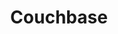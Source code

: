 ---
title: Couchbase
categories:
  - nosql-database
docs:
  - id: java
    url: https://java.testcontainers.org/modules/databases/couchbase/
    maintainer: core
    example: |
      ```java
      var couchbase = new CouchbaseContainer(DockerImageName.parse(
        "couchbase/server:community-7.0.2"
      ));
      couchbase.start();
      ```
    installation: |
      ```xml
      <dependency>
          <groupId>org.testcontainers</groupId>
          <artifactId>couchbase</artifactId>
          <version>1.19.8</version>
          <scope>test</scope>
      </dependency>
      ```
  - id: go
    url: https://golang.testcontainers.org/modules/couchbase/
    maintainer: core
    example: |
      ```go
      couchbaseContainer, err := couchbase.Run(ctx,
        "couchbase/server:community-7.0.2",
        couchbase.WithBucket(couchbase.NewBucket("bucketName")),
      )
      ```
    installation: |
      ```bash
      go get github.com/testcontainers/testcontainers-go/modules/couchbase
      ```
  - id: dotnet
    url: https://www.nuget.org/packages/Testcontainers.Couchbase
    maintainer: core
    example: |
      ```csharp
      var couchbaseContainer = new CouchbaseBuilder()
        .WithImage("couchbase:community-7.0.2")
        .Build();
      await couchbaseContainer.StartAsync();
      ```
    installation: |
      ```bash
      dotnet add package Testcontainers.Couchbase --version 3.9.0
      ```
  - id: nodejs
    url: https://node.testcontainers.org/modules/couchbase/
    maintainer: core
    example: |
      ```javascript
      const container = await new CouchbaseContainer().start();
      ```
    installation: |
      ```bash
      npm install @testcontainers/couchbase --save-dev
      ```
description: |
  Couchbase is an open-source, distributed, multi-model, document oriented, NoSQL database.
---